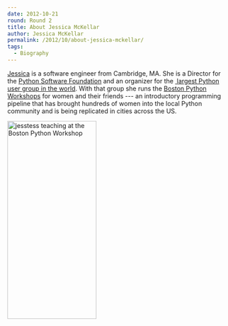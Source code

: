 ```yaml
---
date: 2012-10-21
round: Round 2
title: About Jessica McKellar
author: Jessica McKellar
permalink: /2012/10/about-jessica-mckellar/
tags:
  - Biography
---
```

<a href="http://jesstess.com/" target="_blank">Jessica</a> is a software engineer from Cambridge, MA. She is a Director for the <a href="http://python.org/psf/" target="_blank">Python Software Foundation</a> and an organizer for the <a href="http://meetup.bostonpython.com/" target="_blank"> largest Python user group in the world</a>. With that group she runs the <a href="http://bostonpythonworkshop.com/" target="_blank">Boston Python Workshops</a> for women and their friends --- an introductory programming pipeline that has brought hundreds of women into the local Python community and is being replicated in cities across the US.

<img class="alignnone size-full wp-image-717" title="jesstess teaching at the Boston Python Workshop" src="http://files.software-carpentry.org/training-course/2012/10/jesstess_teaching.jpg" alt="jesstess teaching at the Boston Python Workshop" width="201" height="448" />
